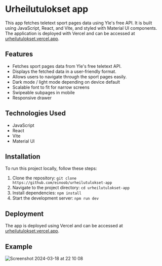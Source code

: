 # Urheilutulokset app

This app fetches teletext sport pages data using Yle's free API. It is built using JavaScript, React, and Vite, and styled with Material UI components. The application is deployed with Vercel and can be accessed at [urheilutulokset.vercel.app](https://urheilutulokset.vercel.app/).

## Features
- Fetches sport pages data from Yle's free teletext API.
- Displays the fetched data in a user-friendly format.
- Allows users to navigate through the sport pages easily.
- Dark mode / light mode depending on device default
- Scalable font to fit for narrow screens
- Swipeable subpages in mobile
- Responsive drawer

## Technologies Used
- JavaScript
- React
- Vite
- Material UI

## Installation
To run this project locally, follow these steps:
1. Clone the repository: `git clone https://github.com/einoob/urheilutulokset-app`
2. Navigate to the project directory: `cd urheilutulokset-app`
3. Install dependencies: `npm install`
4. Start the development server: `npm run dev`

## Deployment
The app is deployed using Vercel and can be accessed at [urheilutulokset.vercel.app](https://urheilutulokset.vercel.app/).

## Example

![Screenshot 2024-03-18 at 22 10 08](https://github.com/einoob/urheilutulokset-app/assets/57001298/9d1747e5-18c2-4c66-9996-97201ab0c316)

